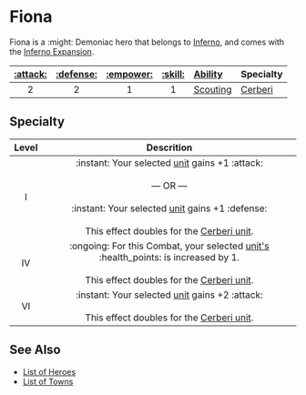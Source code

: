 # Fiona

Fiona is a :might: Demoniac hero that belongs to [Inferno](../towns/inferno.md), and comes with the [Inferno Expansion](../content.md).

| [:attack:](../statistics/attack.md) | [:defense:](../statistics/defense.md) | [:empower:](../statistics/power.md) | [:skill:](../statistics/knowledge.md) | [Ability](../abilities/index.md) | Specialty |
| :---: | :---: | :---: | :---: | :--- | :--- |
| 2 | 2 | 1 | 1 | [Scouting](../abilities/scouting.md) | [Cerberi](#specialty) |


## Specialty

| Level | Descrition |
| :---: | :---: |
| Ⅰ | :instant: Your selected [unit](../units/index.md) gains +1 :attack:<br><br>— OR —<br><br>:instant: Your selected [unit](../units/index.md) gains +1 :defense:<br><br>This effect doubles for the [Cerberi unit](../units/cerberi.md). |
| Ⅳ | :ongoing: For this Combat, your selected [unit's](../units/index.md) :health_points: is increased by 1.<br><br>This effect doubles for the [Cerberi unit](../units/cerberi.md). |
| Ⅵ | :instant: Your selected [unit](../units/index.md) gains +2 :attack:<br><br>This effect doubles for the [Cerberi unit](../units/cerberi.md). |


## See Also

- [List of Heroes](index.md)
- [List of Towns](../towns/index.md)
